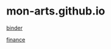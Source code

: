 # mon-arts.github.io

[binder](https://mon-arts.github.io/binder/)

[finance](https://mon-arts.github.io/finance/)
